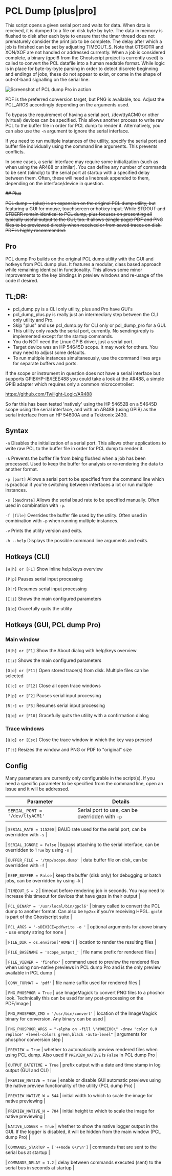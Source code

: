 #  PCL Dump [plus|pro]

 This script opens a given serial port and waits for data. When data is received, it is dumped to a file on disk byte by byte. The data in memory is flushed to disk after each byte to ensure
 that the timer thread does not prematurely consider the print job to be complete. The delay after which a job is finished can be set by adjusting TIMEOUT_S. Note that CTS/DTR and XON/XOF are not
 handled or addressed currently. When a job is considered complete, a binary (gpcl6 from the Ghostscript project is currently used) is called to convert the PCL datafile into a human
 readable format. While logic is in place for byte-by-byte parsing in order to detect discrete beginning and endings of jobs, these do not appear to exist, or come in the shape of out-of-band
 signalling on the serial line.

 ![Screenshot of PCL dump Pro in action](https://github.com/PelNet/pcl-dump/blob/916e82095b6e2bce3c606d685a1ff4a72f613091/traces/pcl_dump_pro.jpg)
 
 PDF is the preferred conversion target, but PNG is available, too. Adjust the PCL_ARGS accordingly depending on the arguments used.
 
 To bypass the requirement of having a serial port, /dev/ttyACM0 or other (virtual) devices can be specified. This allows another process to write raw PCL to the buffer file in order for PCL dump
 to render it. Alternatively, you can also use the `-n` argument to ignore the serial interface.

 If you need to run multiple instances of the utility, specify the serial port and buffer file individually using the command line arguments. This prevents conflicts.

 In some cases, a serial interface may require some initialization (such as when using the AR488 or similar). You can define any number of commands to be sent (blindly) to the serial port at startup
 with a specified delay between them. Often, these will need a linebreak appended to them, depending on the interface/device in question.

 ~~## Plus~~

 ~~PCL dump + (plus) is an expansion on the original PCL dump utility, but featuring a GUI for mouse, touchscreen or hotkey input. While STDOUT and STDERR remain identical to PCL dump, plus focuses on
 presenting all typically useful output to the GUI, too. It allows (single page) PDF and PNG files to be previewed directly when received or from saved traces on disk. PDF is highly recommended.~~

 ## Pro

 PCL dump Pro builds on the original PCL dump utility with the GUI and hotkeys from PCL dump plus. It features a modular, class based approach while remaining identical in functionality. This allows
 some minor improvements to the key bindings in preview windows and re-usage of the code if desired.


## TL;DR: 
 * pcl_dump.py is a CLI only utility, plus and Pro have GUI's 
 * pcl_dump_plus.py is really just an intermediary step between the CLI only utility and Pro.
 * Skip "plus" and use pcl_dump.py for CLI only or pcl_dump_pro for a GUI.
 * This utility only *reads* the serial port, currently. No sending/reply is implemented except for the startup commands.
 * You do NOT need the Linux GPIB driver, just a serial port. 
 * Target device was an HP 54645D scope. It may work for others. You may need to adjust some defaults.
 * To run multiple instances simultaneously, use the command lines args for separate buffers and ports.


 If the scope or instrument in question does not have a serial interface but supports GPIB/HP-IB/IEEE488 you could take a look at the AR488, a simple GPIB adapter which requires only a common 
 microcontroller:

 https://github.com/Twilight-Logic/AR488

 So far this has been tested 'natively' using the HP 54652B on a 54645D scope using the serial interface, and with an AR488 (using GPIB) as the serial interface from an HP 54600A and a Tektronix
 2430. 

 ## Syntax

 `-n`                Disables the initialization of a serial port. This allows other applications to write raw PCL to the buffer file in order for PCL dump to render it.
 
 `-k`                Prevents the buffer file from being flushed when a job has been processed. Used to keep the buffer for analysis or re-rendering the data to another format.
 
 `-p [port]`         Allows a serial port to be specified from the command line which is practical if you're switching between interfaces a lot or run multiple instances.
 
 `-s [baudrate]`     Allows the serial baud rate to be specified manually. Often used in combination with `-p`.
 
 `-f [file]`         Overrides the buffer file used by the utility. Often used in combination with `-p` when running multiple instances.
 
 `-v`                Prints the utility version and exits.
 
 `-h --help`         Displays the possible command line arguments and exits.
 

 ## Hotkeys (CLI)

`[H|h] or [F1]`      Show inline help/keys overview

`[P|p]`              Pauses serial input processing

`[R|r]`              Resumes serial input processing

`[I|i]`              Shows the main configured parameters

`[Q|q]`              Gracefully quits the utility


 ## Hotkeys (GUI, PCL dump Pro)

 ### Main window
`[H|h] or [F1]`      Show the About dialog with help/keys overview

`[I|i]`              Shows the main configured parameters

`[O|o] or [F11]`     Open stored trace(s) from disk. Multiple files can be selected

`[C|c] or [F12]`     Close all open trace windows

`[P|p] or [F2]`      Pauses serial input processing

`[R|r] or [F3]`      Resumes serial input processing

`[Q|q] or [F10]`     Gracefully quits the utility with a confirmation dialog


 ### Trace windows
 `[Q|q] or [Esc]`    Close the trace window in which the key was pressed
 
 `[T|t]`             Resizes the window and PNG or PDF to "original" size


 ## Config

 Many parameters are currently only configurable in the script(s). If you need a specific parameter to be specified from the command line, open an Issue and it will be addressed. 

| Parameter | Details |
| --- | --- |
| `SERIAL_PORT = '/dev/ttyACM1'` | Serial port to use, can be overridden with `-p` |
 
| `SERIAL_RATE = 115200` | BAUD rate used for the serial port, can be overridden with `-s` |
 
| `SERIAL_IGNORE = False` | bypass attaching to the serial interface, can be overridden to `True` by using `-n` |
 
| `BUFFER_FILE = '/tmp/scope.dump'` | data buffer file on disk, can be overridden with `-f` |
 
| `KEEP_BUFFER = False` | keep the buffer (disk only) for debugging or batch jobs, can be overridden by using `-k` |
 
| `TIMEOUT_S = 2` | timeout before rendering job in seconds. You may need to increase this timeout for devices that have gaps in their output |
 
| `PCL_BINARY = '/usr/local/bin/gpcl6'` | binary called to convert the PCL dump to another format. Can also be `hp2xx` if you're receiving HPGL. `gpcl6` is part of the Ghostscript suite |
 
| `PCL_ARGS = '-sDEVICE=pdfwrite -o '` | optional arguments for above binary - use empty string for none |
 
| `FILE_DIR = os.environ['HOME']` | location to render the resulting files |
 
| `FILE_BASENAME = 'scope_output_'` | file name prefix for rendered files |
 
| `FILE_VIEWER = 'firefox'` | command used to preview the rendered files when using non-native previews in PCL dump Pro and is the only preview available in PCL dump |
 
| `CONV_FORMAT = 'pdf'` | file name suffix used for rendered files |
 
| `PNG_PHOSPHOR = True` | use ImageMagick to convert PNG files to a phoshor look. Technically this can be used for any post-processing on the PDF/image |
 
| `PNG_PHOSPHOR_CMD = '/usr/bin/convert'` | location of the ImageMagick binary for conversion. Any binary can be used |
 
| `PNG_PHOSPHOR_ARGS = "-alpha on -fill \"#00EE00\" -draw 'color 0,0 replace' +level-colors green,black -auto-level"` | arguments for phosphor conversion step |
 
| `PREVIEW = True` | whether to automatically preview rendered files when using PCL dump. Also used if `PREVIEW_NATIVE` is `False` in PCL dump Pro |
 
| `OUTPUT_DATETIME = True` | prefix output with a date and time stamp in log output (GUI and CLI) |
 
| `PREVIEW_NATIVE = True` | enable or disable GUI automatic previews using the native preview functionality of the utility (PCL dump Pro) |
 
| `PREVIEW_NATIVE_W = 544` | initial width to which to scale the image for native previewing |
 
| `PREVIEW_NATIVE_H = 704` | initial height to which to scale the image for native previewing |
 
| `NATIVE_LOGGER = True` | whether to show the native logger output in the GUI. If the logger is disabled, it will be hidden from the main window (PCL dump Pro) |
 
| `COMMANDS_STARTUP = ['++mode 0\r\n']` | commands that are sent to the serial bus at startup |
 
| `COMMANDS_DELAY = 1.2` | delay between commands executed (sent) to the serial bus in seconds at startup |
